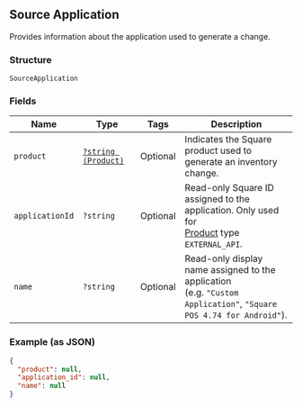 ## Source Application

Provides information about the application used to generate a change.

### Structure

`SourceApplication`

### Fields

| Name | Type | Tags | Description |
|  --- | --- | --- | --- |
| `product` | [`?string (Product)`](/doc/models/product.md) | Optional | Indicates the Square product used to generate an inventory change. |
| `applicationId` | `?string` | Optional | Read-only Square ID assigned to the application. Only used for<br>[Product](#type-product) type `EXTERNAL_API`. |
| `name` | `?string` | Optional | Read-only display name assigned to the application<br>(e.g. `"Custom Application"`, `"Square POS 4.74 for Android"`). |

### Example (as JSON)

```json
{
  "product": null,
  "application_id": null,
  "name": null
}
```

